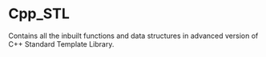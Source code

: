 # Cpp_STL
Contains all the inbuilt functions and data structures in advanced version of C++ Standard Template Library.
